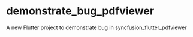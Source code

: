 # demonstrate_bug_pdfviewer

A new Flutter project to demonstrate bug in syncfusion_flutter_pdfviewer


